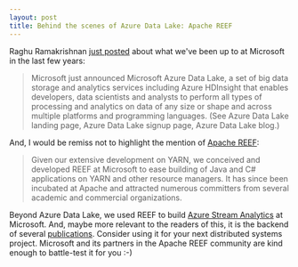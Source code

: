 ```yaml
---
layout: post
title: Behind the scenes of Azure Data Lake: Apache REEF
---
```


Raghu Ramakrishnan [just posted][ADL] about what we've been up to at Microsoft
in the last few years:

> Microsoft just announced Microsoft Azure Data Lake, a set of big data storage and analytics services including Azure HDInsight that enables developers, data scientists and analysts to perform all types of processing and analytics on data of any size or shape and across multiple platforms and programming languages. (See Azure Data Lake landing page, Azure Data Lake signup page, Azure Data Lake blog.)

And, I would be remiss not to highlight the mention of [Apache REEF][REEF]:

> Given our extensive development on YARN, we conceived and developed REEF at Microsoft to ease building of Java and C# applications on YARN and other resource managers. It has since been incubated at Apache and attracted numerous committers from several academic and commercial organizations.

Beyond Azure Data Lake, we used REEF to build [Azure Stream Analytics][ASA] at
Microsoft. And, maybe more relevant to the readers of this, it is the backend
of several [publications](/publications/). Consider using it for your next
distributed systems project. Microsoft and its partners in the Apache REEF
community are kind enough to battle-test it for you :-)

[ADL]: https://azure.microsoft.com/en-us/blog/behind-the-scenes-of-azure-data-lake-bringing-microsoft-s-big-data-experience-to-hadoop/
[REEF]: http://reef.apache.org
[ASA]: https://azure.microsoft.com/en-us/services/stream-analytics/
